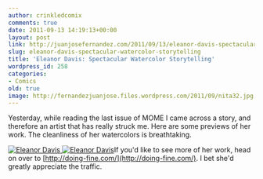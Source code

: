 ```yaml
---
author: crinkledcomix
comments: true
date: 2011-09-13 14:19:13+00:00
layout: post
link: http://juanjosefernandez.com/2011/09/13/eleanor-davis-spectacular-watercolor-storytelling/
slug: eleanor-davis-spectacular-watercolor-storytelling
title: 'Eleanor Davis: Spectacular Watercolor Storytelling'
wordpress_id: 258
categories:
- Comics
old: true
image: http://fernandezjuanjose.files.wordpress.com/2011/09/nita32.jpg
---
```


Yesterday, while reading the last issue of MOME I came across a story, and therefore an artist that has really struck me. Here are some previews of her work. The cleanliness of her watercolors is breathtaking.

[![Eleanor Davis](http://fernandezjuanjose.files.wordpress.com/2011/09/nita32.jpg)](http://fernandezjuanjose.files.wordpress.com/2011/09/nita32.jpg)[
](http://fernandezjuanjose.files.wordpress.com/2011/09/nita32.jpg)[![Eleanor Davis](http://fernandezjuanjose.files.wordpress.com/2011/09/diplopia3.jpg)](http://fernandezjuanjose.files.wordpress.com/2011/09/diplopia3.jpg)If you'd like to see more of her work, head on over to [http://doing-fine.com/](http://doing-fine.com/). I bet she'd greatly appreciate the traffic.

